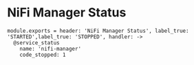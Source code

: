 
# NiFi Manager Status

    module.exports = header: 'NiFi Manager Status', label_true: 'STARTED',label_true: 'STOPPED', handler: ->
      @service_status
        name: 'nifi-manager'
        code_stopped: 1
